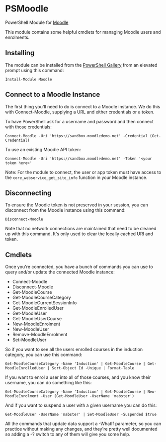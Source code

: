 # PSMoodle
PowerShell Module for [Moodle](https://moodle.org)

This module contains some helpful cmdlets for managing Moodle users and enrolments.

## Installing

The module can be installed from the [PowerShell Gallery](https://www.powershellgallery.com/packages/Moodle/) from an elevated prompt using this command:

    Install-Module Moodle

## Connect to a Moodle Instance

The first thing you'll need to do is connect to a Moodle instance. We do this with Connect-Moodle, supplying a URL and either credentials or a token.

To have PowerShell ask for a username and password and then connect with those credentials:

    Connect-Moodle -Uri 'https://sandbox.moodledemo.net' -Credential (Get-Credential)	

To use an existing Moodle API token:

    Connect-Moodle -Uri 'https://sandbox.moodledemo.net' -Token '<your token here>'

Note: For the module to connect, the user or app token must have access to the `core_webservice_get_site_info` function in your Moodle instance.

## Disconnecting

To ensure the Moodle token is not preserved in your session, you can disconnect from the Moodle instance using this command:

    Disconnect-Moodle

Note that no network connections are maintained that need to be cleaned up with this command. It's only used to clear the locally cached URI and token.

## Cmdlets

Once you're connected, you have a bunch of commands you can use to query and/or update the connected Moodle instance:

* Connect-Moodle
* Disconnect-Moodle
* Get-MoodleCourse
* Get-MoodleCourseCategory
* Get-MoodleCurrentSessionInfo
* Get-MoodleEnrolledUser
* Get-MoodleUser
* Get-MoodleUserCourse
* New-MoodleEnrolment
* New-MoodleUser
* Remove-MoodleEnrolment
* Set-MoodleUser

So if you want to see all the users enrolled courses in the induction category, you can use this command:

    Get-MoodleCourseCategory -Name 'Induction' | Get-MoodleCourse | Get-MoodleEnrolledUser | Sort-Object Id -Unique | Format-Table

If you want to enrol a user into all of those courses, and you know their username, you can do something like this:

    Get-MoodleCourseCategory -Name 'Induction' | Get-MoodleCourse | New-MoodleEnrolment -User (Get-MoodleUser -UserName 'mabster')

And if you want to suspend a user with a given username you can do this:

    Get-MoodleUser -UserName 'mabster' | Set-MoodleUser -Suspended $true

All the commands that update data support a -WhatIf parameter, so you can practice without making any changes, and they're pretty well documented so adding a -? switch to any of them will give you some help.
